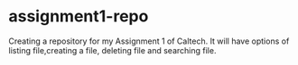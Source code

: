 # assignment1-repo
Creating a repository for my Assignment 1 of Caltech.
It will have options of listing file,creating a file, deleting file and searching file.

